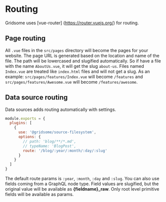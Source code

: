 # Routing

Gridsome uses [vue-router] (https://router.vuejs.org/) for routing.


## Page routing

All `.vue` files in the `src/pages` directory will become the pages for your
website. The page URL is generated based on the location and name of the file.
The path will be lowercased and slugified automatically. So if have a file with
the name `AboutUs.vue`, it will get the slug `about-us`. Files named `Index.vue`
are treated like `index.html` files and will not get a slug. As an example:
`src/pages/features/Index.vue` will become `/features` and
`src/pages/features/Awesome.vue` will become `/features/awesome`.


## Data source routing

Data sources adds routing automatically with settings.

```js
module.exports = {
  plugins: [
    {
      use: '@gridsome/source-filesystem',
      options: {
        // path: 'blog/**/*.md',
        // typeName: 'BlogPost',
        route: '/blog/:year/:month/:day/:slug'
      }
    }
  ]
}
```

The default route params is `:year`, `:month`, `:day` and `:slug`. You can also use fields coming from a GraphQL node type. Field values are slugified, but the original value will be available as **{fieldname}_raw**. Only root level primitive fields will be available as params.